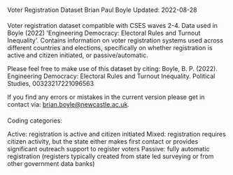 ####
Voter Registration Dataset
Brian Paul Boyle
Updated: 2022-08-28
####

Voter registration dataset compatible with CSES waves 2-4. Data used in Boyle (2022) 'Engineering Democracy: Electoral Rules and Turnout Inequality'. Contains information on voter registration systems used across different countries and elections, specifically on whether registration is active and citizen initiated, or passive/automatic.

Please feel free to make use of this dataset by citing:
Boyle, B. P. (2022). Engineering Democracy: Electoral Rules and Turnout Inequality. Political Studies, 00323217221096563

If you find any errors or mistakes in the current version please get in contact via: brian.boyle@newcastle.ac.uk.


####
Coding categories:

Active: registration is active and citizen initiated
Mixed: registration requires citizen activity, but the state either makes first contact or provides significant outreach support to register voters
Passive: fully automatic registration (registers typically created from state led surveying or from other government data banks)
